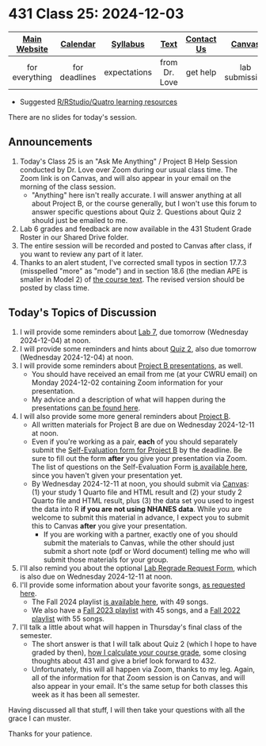 # 431 Class 25: 2024-12-03

[Main Website](https://thomaselove.github.io/431-2024/) | [Calendar](https://thomaselove.github.io/431-2024/calendar.html) | [Syllabus](https://thomaselove.github.io/431-syllabus-2024/) | [Text](https://thomaselove.github.io/431-book/) | [Contact Us](https://thomaselove.github.io/431-2024/contact.html) | [Canvas](https://canvas.case.edu) | [Data and Code](https://github.com/THOMASELOVE/431-data)
:-----------: | :--------------: | :----------: | :---------: | :-------------: | :-----------: | :------------:
for everything | for deadlines | expectations | from Dr. Love | get help | lab submission | for downloads

- Suggested [R/RStudio/Quatro learning resources](https://thomaselove.github.io/431-2024/resources.html)

There are no slides for today's session.

## Announcements

1. Today's Class 25 is an "Ask Me Anything" / Project B Help Session conducted by Dr. Love over Zoom during our usual class time. The Zoom link is on Canvas, and will also appear in your email on the morning of the class session.
    - "Anything" here isn't really accurate. I will answer anything at all about Project B, or the course generally, but I won't use this forum to answer specific questions about Quiz 2. Questions about Quiz 2 should just be emailed to me.
2. Lab 6 grades and feedback are now available in the 431 Student Grade Roster in our Shared Drive folder.
3. The entire session will be recorded and posted to Canvas after class, if you want to review any part of it later.
4. Thanks to an alert student, I've corrected small typos in section 17.7.3 (misspelled "more" as "mode") and in section 18.6 (the median APE is smaller in Model 2) of [the course text](https://thomaselove.github.io/431-book/). The revised version should be posted by class time.

## Today's Topics of Discussion

1. I will provide some reminders about [Lab 7](https://github.com/THOMASELOVE/431-labs-2024/tree/main/lab7), due tomorrow (Wednesday 2024-12-04) at noon.
2. I will provide some reminders and hints about [Quiz 2](https://github.com/THOMASELOVE/431-quizzes-2024/tree/main/quiz2), also due tomorrow (Wednesday 2024-12-04) at noon.
3. I will provide some reminders about [Project B presentations](https://github.com/THOMASELOVE/431-classes-2024/blob/main/projectB/schedule.md), as well.
    - You should have received an email from me (at your CWRU email) on Monday 2024-12-02 containing Zoom information for your presentation.
    - My advice and a description of what will happen during the presentations [can be found here](https://thomaselove.github.io/431-projectB-2024/checklist.html#oral-presentation-of-results).
4. I will also provide some more general reminders about [Project B](https://thomaselove.github.io/431-projectB-2024/).
    - All written materials for Project B are due on Wednesday 2024-12-11 at noon.
    - Even if you're working as a pair, **each** of you should separately submit the [Self-Evaluation form for Project B](https://bit.ly/431-2024-projectB-self-evaluation) by the deadline. Be sure to fill out the form **after** you give your presentation via Zoom. The list of questions on the Self-Evaluation Form [is available here](https://github.com/THOMASELOVE/431-classes-2024/blob/main/projectB/self-eval-questions.md), since you haven't given your presentation yet.
    - By Wednesday 2024-12-11 at noon, you should submit via [Canvas](https://canvas.case.edu): (1) your study 1 Quarto file and HTML result and (2) your study 2 Quarto file and HTML result, plus (3) the data set you used to ingest the data into R **if you are not using NHANES data**. While you are welcome to submit this material in advance, I expect you to submit this to Canvas **after** you give your presentation.
        - If you are working with a partner, exactly one of you should submit the materials to Canvas, while the other should just submit a short note (pdf or Word document) telling me who will submit those materials for your group.
5. I'll also remind you about the optional [Lab Regrade Request Form](https://bit.ly/431-2024-lab-regrade-request), which is also due on Wednesday 2024-12-11 at noon.
6. I'll provide some information about your favorite songs, [as requested here](https://thomaselove.github.io/431-projectB-2024/checklist.html#a-special-note).
    - The Fall 2024 playlist [is available here](https://www.youtube.com/watch?v=4G-YQA_bsOU&list=PL1WkTI58HjcjAdtJOkV3GFtFCEZR82Jmn), with 49 songs.
    - We also have a [Fall 2023 playlist](https://www.youtube.com/watch?v=SmjG6p8LN4o&list=PL1WkTI58Hjcivws3CSv-xCLROR7-cEFgH) with 45 songs, and a [Fall 2022 playlist](https://www.youtube.com/watch?v=N-q559-hhUA&list=PL1WkTI58HjchPCLLYcV3q48LluH5z8aeN) with 55 songs.
7. I'll talk a little about what will happen in Thursday's final class of the semester.
    - The short answer is that I will talk about Quiz 2 (which I hope to have graded by then), [how I calculate your course grade](https://github.com/THOMASELOVE/431-classes-2024/blob/main/class25/431-grade-calculation-2024-fall.pdf), some closing thoughts about 431 and give a brief look forward to 432.
    - Unfortunately, this will all happen via Zoom, thanks to my leg. Again, all of the information for that Zoom session is on Canvas, and will also appear in your email. It's the same setup for both classes this week as it has been all semester.

Having discussed all that stuff, I will then take your questions with all the grace I can muster.

Thanks for your patience.



